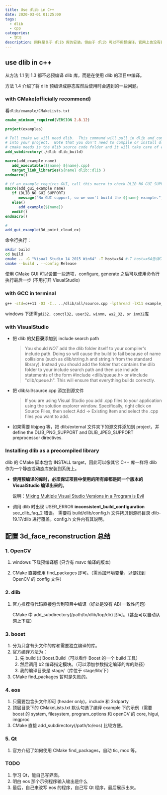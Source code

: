 ```yaml
---
title: Use dlib in C++
date: 2020-03-01 01:25:00
tags:
  - dlib
  - cpp
categories:
  - 学习
description: 同样是关于 dlib 库的安装。但由于 dlib 可以不用预编译，官网上也没有提供预编译的版本，本文主要是介绍如何在项目中直接使用 dlib。在结尾总结了配置 3d_face_reconstruction 的过程（国创项目中需要用到，虽然并没有安装成功）
---
```


## use dlib in c++

从方法 1.1 到 1.3 都不必预编译 dlib 库，而是在使用 dlib 的项目中编译。

方法 1.4 介绍了将 dlib 预编译成静态库然后使用时会遇到的一些问题。

### with CMake(officially recommend)

看`dlib/example/CMakeLists.txt`

```cmake
cmake_minimum_required(VERSION 2.8.12)

project(examples)

# Tell cmake we will need dlib.  This command will pull in dlib and compile it
# into your project.  Note that you don't need to compile or install dlib.  All
# cmake needs is the dlib source code folder and it will take care of everything.
add_subdirectory(./dlib dlib_build)

macro(add_example name)
   add_executable(${name} ${name}.cpp)
   target_link_libraries(${name} dlib::dlib )
endmacro()

# if an example requires GUI, call this macro to check DLIB_NO_GUI_SUPPORT to include or exclude
macro(add_gui_example name)
   if (DLIB_NO_GUI_SUPPORT)
      message("No GUI support, so we won't build the ${name} example.")
   else()
      add_example(${name})
   endif()
endmacro()

# 
add_gui_example(3d_point_cloud_ex)
```

命令行执行：

```bash
mkdir build
cd build
cmake .. -G "Visual Studio 14 2015 Win64" -T host=x64 #-T host=x64告诉CMake生成64bit的可执行文件。其实安装了最新的VisualStudio后，-G -T都不用指定，默认使用最新的VisualStudio，默认64位。
cmake --build . --config Release
```

使用 CMake GUI 可以设置一些选项，configure, generate 之后可以使用命令行执行最后一步 (不用打开 VisualStudio)

### with GCC in terminal

```bash
g++ -std=c++11 -O3 -I.. ../dlib/all/source.cpp -lpthread -lX11 example_program_name.cpp
```

windows 下还需`gdi32, comctl32, user32, winmm, ws2_32, or imm32`库

### with VisualStudio

- 把 dlib 的**父目录**添加到 include search path

  >  You should *NOT* add the dlib folder itself to your compiler's include path.
  >   Doing so will cause the build to fail because of name collisions (such as
  >   dlib/string.h and string.h from the standard library). Instead you should
  >   add the folder that contains the dlib folder to your include search path
  >   and then use include statements of the form #include <dlib/queue.h> or
  >   #include "dlib/queue.h".  This will ensure that everything builds correctly.

- 把 dlib/all/source.cpp 添加到源文件

  > If you are using Visual Studio you add .cpp files to your application using
  >   the solution explorer window.  Specifically, right click on Source Files,
  >   then select Add -> Existing Item and select the .cpp files you want to add.

- 如果需要 libjpeg 等，把 dlib/external 文件夹下的源文件添加到 project，并 define the DLIB_PNG_SUPPORT and DLIB_JPEG_SUPPORT preprocessor directives.

### Installing dlib as a precompiled library

dlib 的 CMake 脚本包含 INSTALL target，因此可以像其它 C++ 库一样将 dlib 作为一个静态或动态库安装到系统上。

- **使用预编译的库时，必须保证项目中使用的所有库都是同一个版本的 VisualStudio 编译出来的。**

  说明：[Mixing Multiple Visual Studio Versions in a Program is Evil]( http://siomsystems.com/mixing-visual-studio-versions/)

- 调用 dlib 时出现 USER_ERROR **inconsistent_build_configuration** see_dlib_faq_2 错误。
  需要将 build/dlib/config.h 文件拷贝到源码目录 dlib-19.17/dlib 进行覆盖。config.h 文件内有其说明。

## 配置 3d_face_reconstruction 总结

### 1. OpenCV

1. windows 下载预编译版 (只含有 msvc 编译的版本)

2. CMake 直接使用 find_packages 即可。（需添加环境变量，以便找到 OpenCV 的 config 文件）

### 2. dlib

1. 官方推荐将代码直接包含到项目中编译（好处是没有 ABI 一致性问题）

   CMake 中 add_subdirectory(/path/to/dlib/top/dir) 即可。（甚至可以自动从网上下载）

### 3. boost

1. 分为只含有头文件的库和需要独立编译的库。
2. 官方编译方法为：
   1. 先 build 出 Boost.Build（可以看作 Boost 的一个 build 工具）
   2. 然后调用 b2 编译指定模块。（可以添加参数指定编译的库的路径）
   3. 我的编译目录是 stage/（库位于 stage/lib/下）
3. CMake find_packages 暂时是失败的。

### 4. eos

1. 只需要包含头文件即可 (header only)，include 和 3rdparty
2. 顶层目录下的 CMakeLists.txt 默认勾选了编译 example 下的示例（需要 boost 的 system, filesystem, program_options 和 openCV 的 core, higui, imgproc
3. CMake 直接 add_subdirectory(/path/to/eos) 比较方便。

### 5. Qt

1. 官方介绍了如何使用 CMake find_packages，自动 tic, moc 等。

### TODO

1. 学习 Qt，能自己写界面。
2. 明白 eos 那个示例程序输入输出是什么
3. 最后，自己来改写 eos 的程序，自己写 Qt 程序，最后展示出来。
